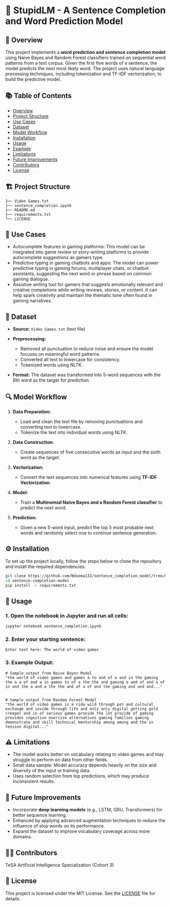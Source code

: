 # 📝 StupidLM - A Sentence Completion and Word Prediction Model

## 📖 Overview

This project implements a **word prediction and sentence completion model** using Naive Bayes and Random Forest classifiers trained on sequential word patterns from a text corpus. Given the first five words of a sentence, the model predicts the next most likely word. The project uses natural language processing techniques, including tokenization and TF-IDF vectorization, to build the predictive model.


## 📚 Table of Contents

* [Overview](#overview)
* [Project Structure](#project-structure)
* [Use Cases](#use-cases)
* [Dataset](#dataset)
* [Model Workflow](#model-workflow)
* [Installation](#installation)
* [Usage](#usage)
* [Example](#example)
* [Limitations](#limitations)
* [Future Improvements](#future-improvements)
* [Contributors](#contributors)
* [License](#license)


## 🏗️ Project Structure

```text
├── Video Games.txt            
├── sentence_completion.ipynb        
├── README.md                     
├── requirements.txt             
└── LICENSE                       
```


## 🎯 Use Cases

* Autocomplete features in gaming platforms: This model can be integrated into game review or story-writing platforms to provide autocomplete suggestions as gamers type.
* Predictive typing in gaming chatbots and apps: The model can power predictive typing in gaming forums, multiplayer chats, or chatbot assistants, suggesting the next word or phrase based on common gaming dialogue.
* Assistive writing tool for gamers that suggests emotionally relevant and creative completions while writing reviews, stories, or content. It can help spark creativity and maintain the thematic tone often found in gaming narratives.


## 📂 Dataset

* **Source:** `Video Games.txt` (text file) 
* **Preprocessing:**

  * Removed all punctuation to reduce noise and ensure the model  focuses on meaningful word patterns.
  * Converted all text to lowercase for consistency.
  * Tokenized words using NLTK.
* **Format:** The dataset was transformed into 5-word sequences with the 6th word as the target for prediction.



## 🔍 Model Workflow

1. **Data Preparation:**
     * Load and clean the text file by removing punctuations and converting text to lowercase.
     * Tokenize the text into individual words using NLTK.

3. **Data Construction:**
     * Create sequences of five consecutive words as input and the sixth word as the target.

4. **Vectorization:**
     * Convert the text sequences into numerical features using **TF-IDF Vectorization**.

5. **Model:**
     * Train a **Multinomial Naive Bayes and a Random Forest classifier** to predict the next word.

6. **Prediction:**
     * Given a new 5-word input, predict the top 5 most probable next words and randomly select one to continue sentence generation.


## ⚙️ Installation
To set up the project locally, follow the steps below to clone the repository and install the required dependencies:
```bash
git clone https://github.com/Nduoma132/sentence_completion_model/tree/main
cd sentence-completion-model
pip install -r requirements.txt
```



## 🚀 Usage

### 1. Open the notebook in Jupyter and run all cells:

```bash
jupyter notebook sentence_completion.ipynb
```

### 2. Enter your starting sentence:

```text
Enter text here: The world of video games
```

### 3. Example Output:
```
# Sample output from Naive Bayes Model
"the world of video games and games a to and of a and in the gaming the a a of and a in games to of a the the and gaming a and of and a of in and the a and a the the and of a of and the gaming and and and..."


# Sample output from Random Forest Model
"the world of video games is a ride wild through pot and cultural exchange and inside through life and only only digital getting gold creeper and in of serious games provide the let provide of gaming provides cognitive exercise alternatives gaming families gaming demonstrate and skill technical mentorship among among and the in tension digital..."
```


## ⚠️ Limitations

* The model works better on vocabulary relating to video games and may struggle to perform on data from other fields.
* Small data sample: Model accuracy depends heavily on the size and diversity of the input or training data.
* Uses random selection from top predictions, which may produce inconsistent results.


## 🔧 Future Improvements

* Incorporate **deep learning models** (e.g., LSTM, GRU, Transformers) for better sequence learning.
* Enhanced by applying advanced augmentation techniques to reduce the influence of stop words on its performance.
* Expand the dataset to improve vocabulary coverage across more domains.


## 👨‍💻 Contributors

TeSA Artificial Intelligence Specialization (Cohort 3)


## 📝 License

This project is licensed under the MIT License. See the [LICENSE](LICENSE) file for details.

